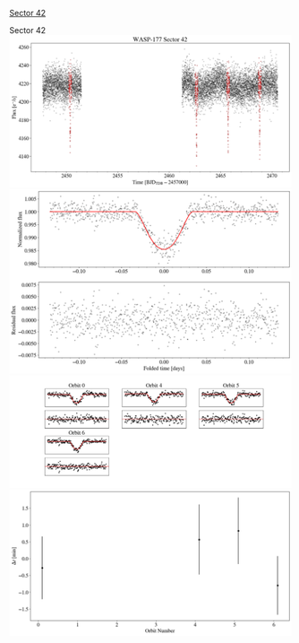 [Sector 42](#sector42)

<a name = "sector42"></a>
Sector 42
![alt text](/tt/WASP-177_Sector_42/WASP-177_Sector_42_a_TimeSeries.png)
![alt text](/tt/WASP-177_Sector_42/WASP-177_Sector_42_b_FoldedLightCurve.png)
![alt text](/tt/WASP-177_Sector_42/WASP-177_Sector_42_b_IndividualTransitsWithFit.png)
![alt text](/tt/WASP-177_Sector_42/WASP-177_Sector_42_c_TimingResiduals.png)

